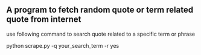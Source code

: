 ## A program to fetch random quote or term related quote from internet

use following command to search quote related to a specific term or phrase

python scrape.py -q your_search_term -r yes
